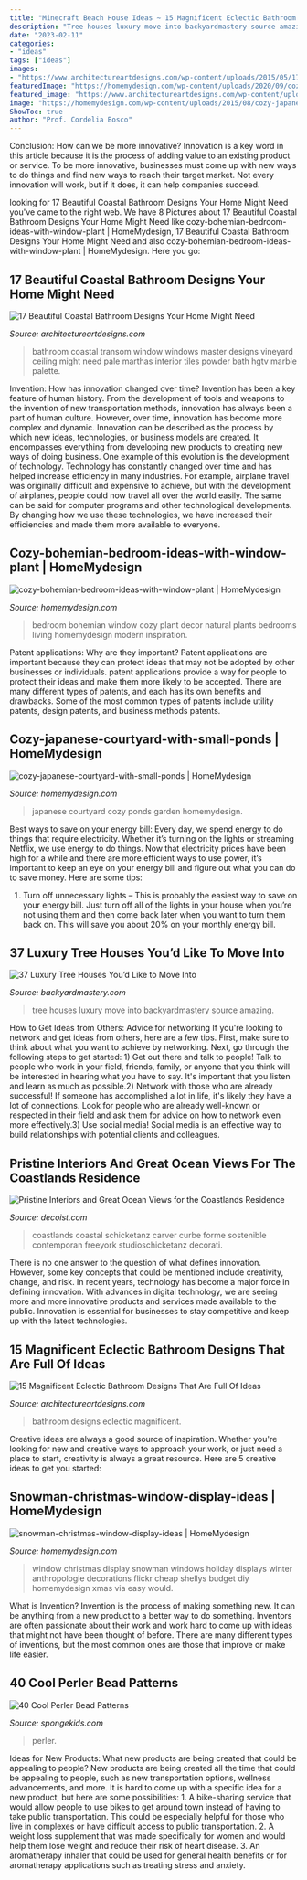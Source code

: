 ```yaml
---
title: "Minecraft Beach House Ideas ~ 15 Magnificent Eclectic Bathroom Designs That Are Full Of Ideas"
description: "Tree houses luxury move into backyardmastery source amazing"
date: "2023-02-11"
categories:
- "ideas"
tags: ["ideas"]
images:
- "https://www.architectureartdesigns.com/wp-content/uploads/2015/05/17-Beautiful-Coastal-Bathroom-Designs-Your-Home-Might-Need-13-630x917.jpg"
featuredImage: "https://homemydesign.com/wp-content/uploads/2020/09/cozy-bohemian-bedroom-ideas-with-window-plant.jpg"
featured_image: "https://www.architectureartdesigns.com/wp-content/uploads/2016/11/15-Magnificent-Eclectic-Bathroom-Designs-That-Are-Full-Of-Ideas-6-630x886.jpg"
image: "https://homemydesign.com/wp-content/uploads/2015/08/cozy-japanese-courtyard-with-small-ponds.jpg"
ShowToc: true
author: "Prof. Cordelia Bosco"
---
```



Conclusion: How can we be more innovative?
Innovation is a key word in this article because it is the process of adding value to an existing product or service. To be more innovative, businesses must come up with new ways to do things and find new ways to reach their target market. Not every innovation will work, but if it does, it can help companies succeed.

	

		
looking for 17 Beautiful Coastal Bathroom Designs Your Home Might Need you've came to the right web. We have 8 Pictures about 17 Beautiful Coastal Bathroom Designs Your Home Might Need like cozy-bohemian-bedroom-ideas-with-window-plant | HomeMydesign, 17 Beautiful Coastal Bathroom Designs Your Home Might Need and also cozy-bohemian-bedroom-ideas-with-window-plant | HomeMydesign. Here you go:
		
    
## 17 Beautiful Coastal Bathroom Designs Your Home Might Need

<img loading=lazy src="https://www.architectureartdesigns.com/wp-content/uploads/2015/05/17-Beautiful-Coastal-Bathroom-Designs-Your-Home-Might-Need-13-630x917.jpg" onerror="this.onerror=null;this.src='https://tse1.mm.bing.net/th?id=OIP._nrrVw8MmrwVlNni5fonjAHaKx&amp;pid=15.1';" alt="17 Beautiful Coastal Bathroom Designs Your Home Might Need">

_Source: architectureartdesigns.com_

>bathroom coastal transom window windows master designs vineyard ceiling might need pale marthas interior tiles powder bath hgtv marble palette. 

	

Invention: How has innovation changed over time?
Invention has been a key feature of human history. From the development of tools and weapons to the invention of new transportation methods, innovation has always been a part of human culture. However, over time, innovation has become more complex and dynamic. Innovation can be described as the process by which new ideas, technologies, or business models are created. It encompasses everything from developing new products to creating new ways of doing business.
One example of this evolution is the development of technology. Technology has constantly changed over time and has helped increase efficiency in many industries. For example, airplane travel was originally difficult and expensive to achieve, but with the development of airplanes, people could now travel all over the world easily. The same can be said for computer programs and other technological developments. By changing how we use these technologies, we have increased their efficiencies and made them more available to everyone.

    
## Cozy-bohemian-bedroom-ideas-with-window-plant | HomeMydesign

<img loading=lazy src="https://homemydesign.com/wp-content/uploads/2020/09/cozy-bohemian-bedroom-ideas-with-window-plant.jpg" onerror="this.onerror=null;this.src='https://tse4.mm.bing.net/th?id=OIP.9342OwIdSQDehKnFujgWBQHaLH&amp;pid=15.1';" alt="cozy-bohemian-bedroom-ideas-with-window-plant | HomeMydesign">

_Source: homemydesign.com_

>bedroom bohemian window cozy plant decor natural plants bedrooms living homemydesign modern inspiration. 

	

Patent applications: Why are they important?
Patent applications are important because they can protect ideas that may not be adopted by other businesses or individuals. patent applications provide a way for people to protect their ideas and make them more likely to be accepted. There are many different types of patents, and each has its own benefits and drawbacks. Some of the most common types of patents include utility patents, design patents, and business methods patents.

    
## Cozy-japanese-courtyard-with-small-ponds | HomeMydesign

<img loading=lazy src="https://homemydesign.com/wp-content/uploads/2015/08/cozy-japanese-courtyard-with-small-ponds.jpg" onerror="this.onerror=null;this.src='https://tse1.mm.bing.net/th?id=OIP.Bink_9MKnjxsid4i8hpodAHaJ4&amp;pid=15.1';" alt="cozy-japanese-courtyard-with-small-ponds | HomeMydesign">

_Source: homemydesign.com_

>japanese courtyard cozy ponds garden homemydesign. 

	

Best ways to save on your energy bill:
Every day, we spend energy to do things that require electricity. Whether it’s turning on the lights or streaming Netflix, we use energy to do things. Now that electricity prices have been high for a while and there are more efficient ways to use power, it’s important to keep an eye on your energy bill and figure out what you can do to save money. Here are some tips: 
1. Turn off unnecessary lights – This is probably the easiest way to save on your energy bill. Just turn off all of the lights in your house when you’re not using them and then come back later when you want to turn them back on. This will save you about 20% on your monthly energy bill. 

    
## 37 Luxury Tree Houses You’d Like To Move Into

<img loading=lazy src="https://backyardmastery.com/wp-content/uploads/2017/05/1-luxury-tree-houses.jpg" onerror="this.onerror=null;this.src='https://tse4.mm.bing.net/th?id=OIP.jwZHBTjfjlDSRMDne0Mf_AHaLP&amp;pid=15.1';" alt="37 Luxury Tree Houses You’d Like to Move Into">

_Source: backyardmastery.com_

>tree houses luxury move into backyardmastery source amazing. 

	

How to Get Ideas from Others: Advice for networking
If you're looking to network and get ideas from others, here are a few tips. First, make sure to think about what you want to achieve by networking. Next, go through the following steps to get started: 1) Get out there and talk to people! Talk to people who work in your field, friends, family, or anyone that you think will be interested in hearing what you have to say. It's important that you listen and learn as much as possible.2) Network with those who are already successful! If someone has accomplished a lot in life, it's likely they have a lot of connections. Look for people who are already well-known or respected in their field and ask them for advice on how to network even more effectively.3) Use social media! Social media is an effective way to build relationships with potential clients and colleagues.

    
## Pristine Interiors And Great Ocean Views For The Coastlands Residence

<img loading=lazy src="https://cdn.decoist.com/wp-content/uploads/2012/09/beach-like-interior-design.jpg" onerror="this.onerror=null;this.src='https://tse4.mm.bing.net/th?id=OIP.GwOgIkRbtmLniWXxky-OEAHaIp&amp;pid=15.1';" alt="Pristine Interiors and Great Ocean Views for the Coastlands Residence">

_Source: decoist.com_

>coastlands coastal schicketanz carver curbe forme sostenible contemporan freeyork studioschicketanz decorati. 

	

There is no one answer to the question of what defines innovation. However, some key concepts that could be mentioned include creativity, change, and risk. In recent years, technology has become a major force in defining innovation. With advances in digital technology, we are seeing more and more innovative products and services made available to the public. Innovation is essential for businesses to stay competitive and keep up with the latest technologies.

    
## 15 Magnificent Eclectic Bathroom Designs That Are Full Of Ideas

<img loading=lazy src="https://www.architectureartdesigns.com/wp-content/uploads/2016/11/15-Magnificent-Eclectic-Bathroom-Designs-That-Are-Full-Of-Ideas-6-630x886.jpg" onerror="this.onerror=null;this.src='https://tse3.mm.bing.net/th?id=OIP.gYICp1ww-8ykzW0XFe6MiQHaKa&amp;pid=15.1';" alt="15 Magnificent Eclectic Bathroom Designs That Are Full Of Ideas">

_Source: architectureartdesigns.com_

>bathroom designs eclectic magnificent. 

	

Creative ideas are always a good source of inspiration. Whether you're looking for new and creative ways to approach your work, or just need a place to start, creativity is always a great resource. Here are 5 creative ideas to get you started: 

    
## Snowman-christmas-window-display-ideas | HomeMydesign

<img loading=lazy src="https://homemydesign.com/wp-content/uploads/2019/12/snowman-christmas-window-display-ideas.jpg" onerror="this.onerror=null;this.src='https://tse1.mm.bing.net/th?id=OIP.rLQyXnw1bF8BJeT3tK8E-AHaJ4&amp;pid=15.1';" alt="snowman-christmas-window-display-ideas | HomeMydesign">

_Source: homemydesign.com_

>window christmas display snowman windows holiday displays winter anthropologie decorations flickr cheap shellys budget diy homemydesign xmas via easy would. 

	

What is Invention?
Invention is the process of making something new. It can be anything from a new product to a better way to do something. Inventors are often passionate about their work and work hard to come up with ideas that might not have been thought of before. There are many different types of inventions, but the most common ones are those that improve or make life easier.

    
## 40 Cool Perler Bead Patterns

<img loading=lazy src="https://spongekids.com/wp-content/uploads/2014/04/perler-beads-patterns/36-christmas-reindeer.jpg" onerror="this.onerror=null;this.src='https://tse3.mm.bing.net/th?id=OIP.nUaTMnBW8MSifFuxc41BbAHaJ9&amp;pid=15.1';" alt="40 Cool Perler Bead Patterns">

_Source: spongekids.com_

>perler. 

	

Ideas for New Products: What new products are being created that could be appealing to people?
New products are being created all the time that could be appealing to people, such as new transportation options, wellness advancements, and more. It is hard to come up with a specific idea for a new product, but here are some possibilities: 1. A bike-sharing service that would allow people to use bikes to get around town instead of having to take public transportation. This could be especially helpful for those who live in complexes or have difficult access to public transportation. 2. A weight loss supplement that was made specifically for women and would help them lose weight and reduce their risk of heart disease. 3. An aromatherapy inhaler that could be used for general health benefits or for aromatherapy applications such as treating stress and anxiety. 
